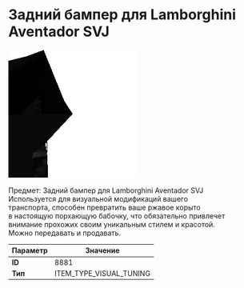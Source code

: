 # Задний бампер для Lamborghini Aventador SVJ

![Item Image](../img/8881.webp?raw=true)

Предмет: Задний бампер для Lamborghini Aventador SVJ<br>Используется для визуальной модификаций вашего<br>транспорта, способен превратить ваше ржавое корыто<br>в настоящую порхающую бабочку, что обязательно привлечет<br>внимание прохожих своим уникальным стилем и красотой.<br>Можно передавать и продавать.


| Параметр | Значение |
|----------|----------|
| **ID** | 8881 |
| **Тип** | ITEM_TYPE_VISUAL_TUNING |

